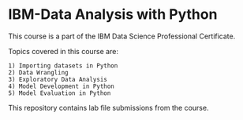 # IBM-Data Analysis with Python

This course is a part of the IBM Data Science Professional Certificate. </br>

Topics covered in this course are: </br>

    1) Importing datasets in Python
    2) Data Wrangling
    3) Exploratory Data Analysis
    4) Model Development in Python
    5) Model Evaluation in Python
  
This repository contains lab file submissions from the course.
